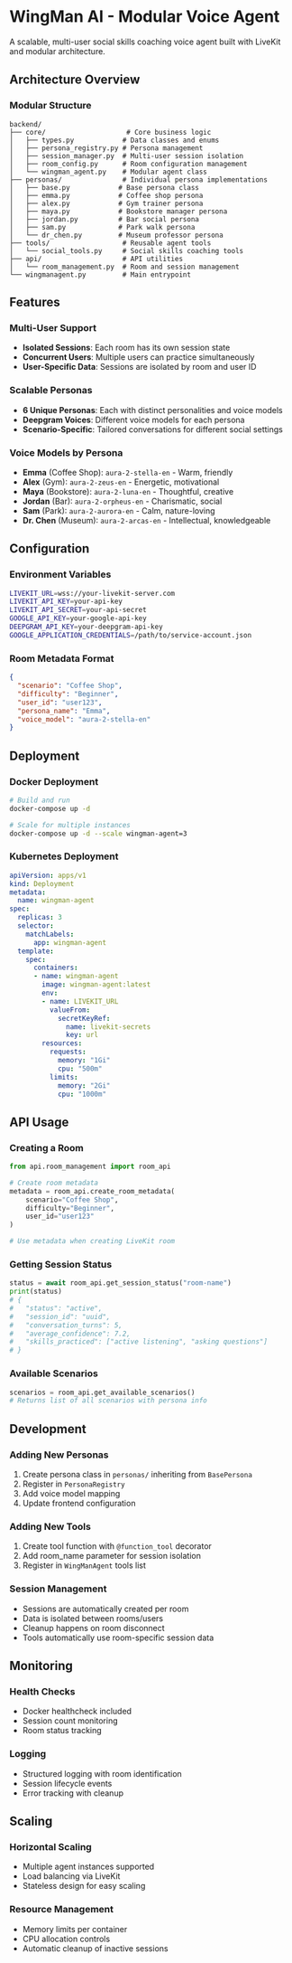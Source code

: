 # WingMan AI - Modular Voice Agent

A scalable, multi-user social skills coaching voice agent built with LiveKit and modular architecture.

## Architecture Overview

### Modular Structure

```
backend/
├── core/                    # Core business logic
│   ├── types.py            # Data classes and enums
│   ├── persona_registry.py # Persona management
│   ├── session_manager.py  # Multi-user session isolation
│   ├── room_config.py      # Room configuration management
│   └── wingman_agent.py    # Modular agent class
├── personas/               # Individual persona implementations
│   ├── base.py            # Base persona class
│   ├── emma.py            # Coffee shop persona
│   ├── alex.py            # Gym trainer persona
│   ├── maya.py            # Bookstore manager persona
│   ├── jordan.py          # Bar social persona
│   ├── sam.py             # Park walk persona
│   └── dr_chen.py         # Museum professor persona
├── tools/                  # Reusable agent tools
│   └── social_tools.py     # Social skills coaching tools
├── api/                    # API utilities
│   └── room_management.py  # Room and session management
└── wingmanagent.py         # Main entrypoint
```

## Features

### Multi-User Support
- **Isolated Sessions**: Each room has its own session state
- **Concurrent Users**: Multiple users can practice simultaneously
- **User-Specific Data**: Sessions are isolated by room and user ID

### Scalable Personas
- **6 Unique Personas**: Each with distinct personalities and voice models
- **Deepgram Voices**: Different voice models for each persona
- **Scenario-Specific**: Tailored conversations for different social settings

### Voice Models by Persona
- **Emma** (Coffee Shop): `aura-2-stella-en` - Warm, friendly
- **Alex** (Gym): `aura-2-zeus-en` - Energetic, motivational
- **Maya** (Bookstore): `aura-2-luna-en` - Thoughtful, creative
- **Jordan** (Bar): `aura-2-orpheus-en` - Charismatic, social
- **Sam** (Park): `aura-2-aurora-en` - Calm, nature-loving
- **Dr. Chen** (Museum): `aura-2-arcas-en` - Intellectual, knowledgeable

## Configuration

### Environment Variables
```bash
LIVEKIT_URL=wss://your-livekit-server.com
LIVEKIT_API_KEY=your-api-key
LIVEKIT_API_SECRET=your-api-secret
GOOGLE_API_KEY=your-google-api-key
DEEPGRAM_API_KEY=your-deepgram-api-key
GOOGLE_APPLICATION_CREDENTIALS=/path/to/service-account.json
```

### Room Metadata Format
```json
{
  "scenario": "Coffee Shop",
  "difficulty": "Beginner",
  "user_id": "user123",
  "persona_name": "Emma",
  "voice_model": "aura-2-stella-en"
}
```

## Deployment

### Docker Deployment
```bash
# Build and run
docker-compose up -d

# Scale for multiple instances
docker-compose up -d --scale wingman-agent=3
```

### Kubernetes Deployment
```yaml
apiVersion: apps/v1
kind: Deployment
metadata:
  name: wingman-agent
spec:
  replicas: 3
  selector:
    matchLabels:
      app: wingman-agent
  template:
    spec:
      containers:
      - name: wingman-agent
        image: wingman-agent:latest
        env:
        - name: LIVEKIT_URL
          valueFrom:
            secretKeyRef:
              name: livekit-secrets
              key: url
        resources:
          requests:
            memory: "1Gi"
            cpu: "500m"
          limits:
            memory: "2Gi"
            cpu: "1000m"
```

## API Usage

### Creating a Room
```python
from api.room_management import room_api

# Create room metadata
metadata = room_api.create_room_metadata(
    scenario="Coffee Shop",
    difficulty="Beginner",
    user_id="user123"
)

# Use metadata when creating LiveKit room
```

### Getting Session Status
```python
status = await room_api.get_session_status("room-name")
print(status)
# {
#   "status": "active",
#   "session_id": "uuid",
#   "conversation_turns": 5,
#   "average_confidence": 7.2,
#   "skills_practiced": ["active listening", "asking questions"]
# }
```

### Available Scenarios
```python
scenarios = room_api.get_available_scenarios()
# Returns list of all scenarios with persona info
```

## Development

### Adding New Personas
1. Create persona class in `personas/` inheriting from `BasePersona`
2. Register in `PersonaRegistry` 
3. Add voice model mapping
4. Update frontend configuration

### Adding New Tools
1. Create tool function with `@function_tool` decorator
2. Add room_name parameter for session isolation
3. Register in `WingManAgent` tools list

### Session Management
- Sessions are automatically created per room
- Data is isolated between rooms/users
- Cleanup happens on room disconnect
- Tools automatically use room-specific session data

## Monitoring

### Health Checks
- Docker healthcheck included
- Session count monitoring
- Room status tracking

### Logging
- Structured logging with room identification
- Session lifecycle events
- Error tracking with cleanup

## Scaling

### Horizontal Scaling
- Multiple agent instances supported
- Load balancing via LiveKit
- Stateless design for easy scaling

### Resource Management
- Memory limits per container
- CPU allocation controls
- Automatic cleanup of inactive sessions

